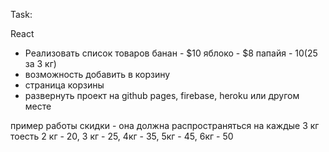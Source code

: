 Task:

React 
- Реализовать список товаров 
банан - $10
яблоко - $8
папайя - $10 ($25 за 3 кг)
- возможность добавить в корзину
- страница корзины
- развернуть проект на github pages, firebase, heroku или другом месте

пример работы скидки - она должна распространяться на каждые 3 кг
тоесть 2 кг - 20, 3 кг - 25, 4кг - 35, 5кг - 45, 6кг - 50

